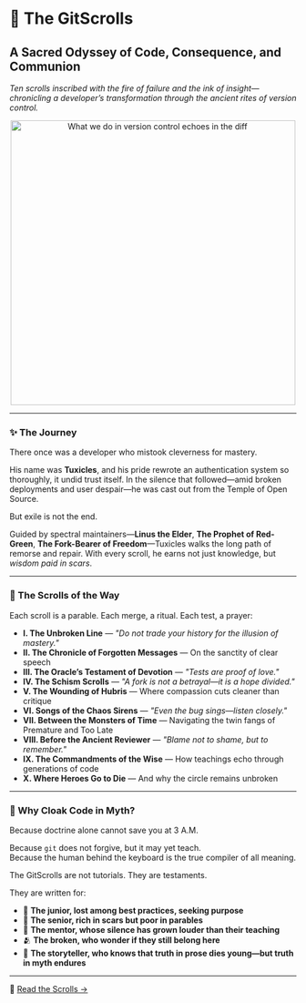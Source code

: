# 🐧 The GitScrolls  
## A Sacred Odyssey of Code, Consequence, and Communion

*Ten scrolls inscribed with the fire of failure and the ink of insight—chronicling a developer’s transformation through the ancient rites of version control.*

<p align="center">
  <img src="https://media.githubusercontent.com/media/flyingrobots/image-dump/main/original/echos-in-the-diff.png" alt="What we do in version control echoes in the diff" width="500" />
</p>

---

### ✨ The Journey

There once was a developer who mistook cleverness for mastery.

His name was **Tuxicles**, and his pride rewrote an authentication system so thoroughly, it undid trust itself. In the silence that followed—amid broken deployments and user despair—he was cast out from the Temple of Open Source.

But exile is not the end.

Guided by spectral maintainers—**Linus the Elder**, **The Prophet of Red-Green**, **The Fork-Bearer of Freedom**—Tuxicles walks the long path of remorse and repair. With every scroll, he earns not just knowledge, but *wisdom paid in scars*.

---

### 📖 The Scrolls of the Way

Each scroll is a parable. Each merge, a ritual. Each test, a prayer:

- **I. The Unbroken Line** — *"Do not trade your history for the illusion of mastery."*
- **II. The Chronicle of Forgotten Messages** — On the sanctity of clear speech
- **III. The Oracle’s Testament of Devotion** — *"Tests are proof of love."*
- **IV. The Schism Scrolls** — *"A fork is not a betrayal—it is a hope divided."*
- **V. The Wounding of Hubris** — Where compassion cuts cleaner than critique
- **VI. Songs of the Chaos Sirens** — *"Even the bug sings—listen closely."*
- **VII. Between the Monsters of Time** — Navigating the twin fangs of Premature and Too Late
- **VIII. Before the Ancient Reviewer** — *"Blame not to shame, but to remember."*
- **IX. The Commandments of the Wise** — How teachings echo through generations of code
- **X. Where Heroes Go to Die** — And why the circle remains unbroken

---

### 🌌 Why Cloak Code in Myth?

Because doctrine alone cannot save you at 3 A.M.

Because `git` does not forgive, but it may yet teach.  
Because the human behind the keyboard is the true compiler of all meaning.

The GitScrolls are not tutorials. They are testaments.

They are written for:
- 🐣 **The junior, lost among best practices, seeking purpose**
- 🧙 **The senior, rich in scars but poor in parables**
- 🧠 **The mentor, whose silence has grown louder than their teaching**
- 🫂 **The broken, who wonder if they still belong here**
- 📖 **The storyteller, who knows that truth in prose dies young—but truth in myth endures**

---

🔗 [Read the Scrolls →](https://github.com/gitscrolls/gitscrolls)
